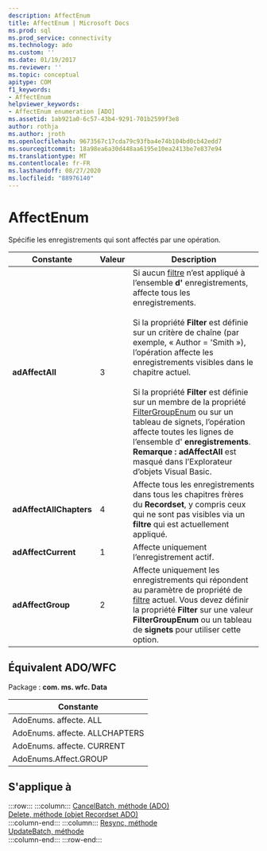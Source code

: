 ```yaml
---
description: AffectEnum
title: AffectEnum | Microsoft Docs
ms.prod: sql
ms.prod_service: connectivity
ms.technology: ado
ms.custom: ''
ms.date: 01/19/2017
ms.reviewer: ''
ms.topic: conceptual
apitype: COM
f1_keywords:
- AffectEnum
helpviewer_keywords:
- AffectEnum enumeration [ADO]
ms.assetid: 1ab921a0-6c57-43b4-9291-701b2599f3e8
author: rothja
ms.author: jroth
ms.openlocfilehash: 9673567c17cda79c93fba4e74b104bd0cb42edd7
ms.sourcegitcommit: 18a98ea6a30d448aa6195e10ea2413be7e837e94
ms.translationtype: MT
ms.contentlocale: fr-FR
ms.lasthandoff: 08/27/2020
ms.locfileid: "88976140"
---
```

# <a name="affectenum"></a>AffectEnum
Spécifie les enregistrements qui sont affectés par une opération.  
  
|Constante|Valeur|Description|  
|--------------|-----------|-----------------|  
|**adAffectAll**|3|Si aucun [filtre](./filter-property.md) n’est appliqué à l’ensemble **d'** enregistrements, affecte tous les enregistrements.<br /><br /> Si la propriété **Filter** est définie sur un critère de chaîne (par exemple, « Author = 'Smith »), l’opération affecte les enregistrements visibles dans le chapitre actuel.<br /><br /> Si la propriété **Filter** est définie sur un membre de la propriété [FilterGroupEnum](./filtergroupenum.md) ou sur un tableau de signets, l’opération affecte toutes les lignes de l’ensemble d' **enregistrements**. **Remarque : adAffectAll** est masqué dans l’Explorateur d’objets Visual Basic.|  
|**adAffectAllChapters**|4|Affecte tous les enregistrements dans tous les chapitres frères du **Recordset**, y compris ceux qui ne sont pas visibles via un **filtre** qui est actuellement appliqué.|  
|**adAffectCurrent**|1|Affecte uniquement l’enregistrement actif.|  
|**adAffectGroup**|2|Affecte uniquement les enregistrements qui répondent au paramètre de propriété de [filtre](./filter-property.md) actuel. Vous devez définir la propriété **Filter** sur une valeur **FilterGroupEnum** ou un tableau de **signets** pour utiliser cette option.|  
  
## <a name="adowfc-equivalent"></a>Équivalent ADO/WFC  
 Package : **com. ms. wfc. Data**  
  
|Constante|  
|--------------|  
|AdoEnums. affecte. ALL|  
|AdoEnums. affecte. ALLCHAPTERS|  
|AdoEnums. affecte. CURRENT|  
|AdoEnums.Affect.GROUP|  
  
## <a name="applies-to"></a>S'applique à  

:::row:::
    :::column:::
        [CancelBatch, méthode (ADO)](./cancelbatch-method-ado.md)  
        [Delete, méthode (objet Recordset ADO)](./delete-method-ado-recordset.md)  
    :::column-end:::
    :::column:::
        [Resync, méthode](./resync-method.md)  
        [UpdateBatch, méthode](./updatebatch-method.md)  
    :::column-end:::
:::row-end:::